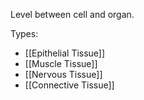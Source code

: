 Level between cell and organ.

Types:
- [[Epithelial Tissue]]
- [[Muscle Tissue]]
- [[Nervous Tissue]]
- [[Connective Tissue]]
